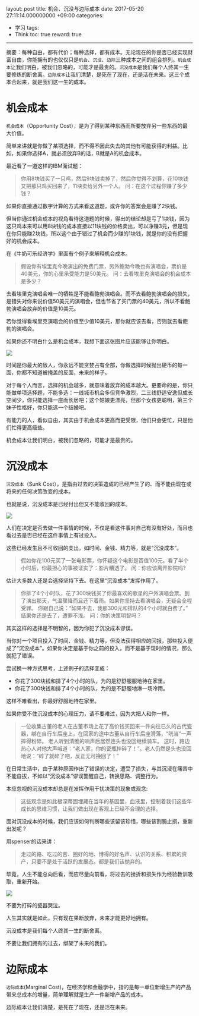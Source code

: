 layout: post
title:  机会、沉没与边际成本
date:  2017-05-20 27:11:14.000000000 +09:00
categories: 
- 学习
tags: 
- Think
toc: true
reward: true
---
摘要：每种自由，都有代价；每种选择，都有成本。无论现在的你是否已经实现财富自由，你能拥有的也仅仅只是```机会```、```沉没```、```边际```三种成本之间的组合排列。```机会成本```让我们明白，被我们忽略的，可能才是最贵的。```沉没成本```是我们每个人终其一生要修炼的断舍离。```边际成本```让我们清楚，是死在了现在，还是活在未来。这三个成本合起来，就是我们这一生的成本。

# 机会成本

```机会成本```（Opportunity Cost），是为了得到某种东西而所要放弃另一些东西的最大价值。

简单来讲就是你做了某项选择，而不得不因此失去的其他有可能获得的利益。比如，如果你选择A，就必须放弃B的话，B就是A的机会成本。

最近看了一道这样的IBM面试题：

> 你用8块钱买了一只鸡，然后9块钱卖掉了，然后你觉得不划算，花10块钱又把那只鸡买回来了，11块卖给另外一个人。
> 问：在这个过程你赚了多少钱？

如果你直接通过数字计算的方式来看这道题，或许你的答案会是赚了2块钱。

但当你通过机会成本的视角看待这道题的时候，得出的结论却是亏了1块钱，因为这只鸡本来可以用8块钱的成本直接以11块钱的价格卖出，可以净赚3元，但是现在你只能赚2块钱，所以这个由于错过了机会而少赚的1块钱，就是你的没有把握好的机会成本。

在《牛奶可乐经济学》里面有个例子来解释机会成本。

> 假设你有埃里克今晚演出的免费门票，另外鲍勃今晚也有演唱会，票价是40美元，你的心里承受能力是50美元。
> 问：去看埃里克演唱会的机会成本是多少？

去看埃里克演唱会唯一的牺牲是不能看鲍勃演唱会。而不去看鲍勃演唱会的损失，是错失对你来说价值50美元的演唱会，但也节省了买门票的40美元，所以不看鲍勃演唱会放弃的价值是10美元。

若你觉得看埃里克演唱会的价值至少值10美元，那你就应该去看，否则就去看鲍勃的演唱会。

如果你还不明白什么是机会成本，我想下面这张图片应该能够让你明白。

![](http://wwxiong.com/hexo_blog/img/article/three-cost/1.png)

时间是你最大的敌人，你永远不能贪婪占有全部，你做选择时候抛出硬币的每一面，你都不知道被掩盖的反面，未来的样子。

对于每个人而言，选择的机会越多，就意味着放弃的成本越大。更要命的是，你只能做单项选择题，不能多选：一线城市机会多但竞争激烈，二三线舒适安逸但成长空间少，你只能选择一座而长居吧；这个姑娘更漂亮，但那个女孩更聪明，第三个妹子性格好，你只能选一个结婚吧。

有能力的人，看似自由，其实由于机会成本更高而更受限，他们只会更忙，只是他们忙得更高级些。

机会成本让我们明白，被我们忽略的，可能才是最贵的。

# 沉没成本

```沉没成本```（Sunk Cost），是指由过去的决策造成的已经产生了的、而不能由现在或将来的任何决策改变的成本。

也就是说，沉没成本是已经付出但又不能收回的成本。

![](http://wwxiong.com/hexo_blog/img/article/three-cost/2.png)

人们在决定是否去做一件事情的时候，不仅是看这件事对自己有没有好处，而且也看过去是否已经在这件事情上有过投入。

这些已经发生且不可收回的支出，如时间、金钱、精力等，就是“沉没成本”。

> 假如你花100元买了一张电影票，你怀疑这个电影是否值100元。看了半个小时后，你最担心的事被证实了：影片糟透了。
> 问：你应该离开影院吗?

估计大多数人还是会选择坚持下去。在这里“沉没成本”发挥作用了。

> 你排了4个小时队，花了300块钱买了你最喜欢的歌星的户外演唱会票。到了演出那天，气温骤降而且还下着雨。如果你坚持去看演唱会，无疑会全程受罪。 你跟自己说：“如果不去，我那300元和排队的4个小时就白费了。” 结果你还是去了，遭罪不浅。
> 问：你的决策明智吗？

其实这样的选择是不明智的，因为你犯了沉没成本谬误。

当你对一个项目投入了时间、金钱、精力等，但没法获得相应的回报，那些投入便成了“沉没成本”。如果你决定是基于你之前的投入，而不是基于现时的情况，那么就犯了错误。

尝试换一种方式思考，上述例子的选择变成：

* 你花了300块钱和排了4个小时的队，为的是舒舒服服地待在家里。
*  你花了300块钱和排了4个小时的队，为的是不舒服地淋一场冷雨。

这样不难看出，你最好舒服地待在家里。

如果你受不住沉没成本的心理压力，请不要难过，因为大把人和你一样。

> 一位收集古董的老人在古董市场上花了高价钱买回来一件向往已久的古代瓷器，绑在自行车后座上，在回家的途中古董从自行车后座滑落，“咣当”一声摔得粉碎。 老人听到清脆的响声后居然连头也没回继续骑车。
> 这时，路边热心人对他大声喊道：“老人家，你的瓷瓶摔碎了！”。老人仍然是头也没回地说：“碎了就碎了吧，反正无可挽回了！”

在日常生活中，由于某种原因作出了错误的决定，遭受了损失，与其沉浸在痛苦中不能自拔，不如以“沉没成本”谬误警醒自己，转换思路、调整行为。

本应忽视的沉没成本却总是在发挥作用干扰决策的现象或观念:

> 这些观念是如此根深蒂固埋藏在当年的基因里，血液里，控制着我们这些年成长的思维习惯，让我们做出现在客观上已经不合理的选择。

面对沉没成本的时候，我们应该如何判断哪些该留该珍惜，哪些该割腕止损，重新出发呢？

用spenser的话来讲：

> 走过的路、吃过的苦、圈好的地、博得的好名声、认识的关系、积累的资产，只要不是处于活跃的发展态，都是我们该抛弃的。

毕竟，人生不能总向后看，而应尽量向前看，将过去的挫折和损失作为经验教训吸取，重新开始。

![](http://wwxiong.com/hexo_blog/img/article/three-cost/3.png)

不要为打碎的瓷器哭泣。

人生其实就是如此，只有现在果断放弃，未来才能更好地拥有。

沉没成本是我们每个人终其一生的断舍离。

不要让我们拥有的过去，绑架了未来的我们。

# 边际成本

```边际成本```(Marginal Cost)，在经济学和金融学中，指的是每一单位新增生产的产品带来总成本的增量，简单理解就是生产一件新增产品的成本。

边际成本让我们清楚，是死在了现在，还是活在未来。


